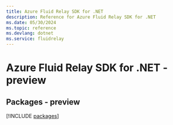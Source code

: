 ```yaml
---
title: Azure Fluid Relay SDK for .NET
description: Reference for Azure Fluid Relay SDK for .NET
ms.date: 05/30/2024
ms.topic: reference
ms.devlang: dotnet
ms.service: fluidrelay
---
```

# Azure Fluid Relay SDK for .NET - preview
## Packages - preview
[!INCLUDE [packages](fluid-relay-index.md)]